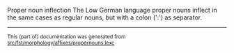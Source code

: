 Proper noun inflection
The Low German language proper nouns inflect in the same cases as regular
nouns, but with a colon (':') as separator.

* * *

<small>This (part of) documentation was generated from [src/fst/morphology/affixes/propernouns.lexc](https://github.com/giellalt/lang-nds/blob/main/src/fst/morphology/affixes/propernouns.lexc)</small>
